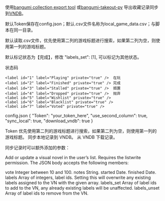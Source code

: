 

使用[bangumi collection export tool](https://greasyfork.org/zh-CN/scripts/408988-bangumi-collection-export-tool/feedback) 或[bangumi-takeout-py](https://github.com/jerrylususu/bangumi-takeout-py) 导出收藏记录同步到[VNDB](https://vndb.org/)。

默认Token保存在config.json；默认.csv文件名称为local_game_data.csv；与脚本在同一目录。

默认读取.csv文件，优先使用第二列的游戏标题进行搜索，如果第二列为空，则使用第一列的游戏标题。

默认标记状态为【完成】，修改 "labels_set": [1], 可以标记为其他状态。

状态码

    <label id="1" label="Playing" private="true" />  在玩
    <label id="2" label="Finished" private="true" /> 完成
    <label id="3" label="Stalled" private="true" />  搁置
    <label id="4" label="Dropped" private="true" />  抛弃
    <label id="5" label="Wishlist" private="true" /> 
    <label id="6" label="Blacklist" private="true" />
    <label id="7" label="Voted" private="true" />


config.json
{
    "Token": "your_token_here",
    "use_second_column": true,
    "sync_local": true,
    "download_vndb": true
}

Token
优先使用第二列的游戏标题进行搜索，如果第二列为空，则使用第一列的游戏标题。
同步本地记录到 VNDB。
从 VNDB 下载记录。


同步记录时可以额外添加的参数：

Add or update a visual novel in the user’s list. Requires the listwrite permission. The JSON body accepts the following members:

vote
Integer between 10 and 100.
notes
String.
started
Date.
finished
Date.
labels
Array of integers, label ids. Setting this will overwrite any existing labels assigned to the VN with the given array.
labels_set
Array of label ids to add to the VN, any already existing labels will be unaffected.
labels_unset
Array of label ids to remove from the VN.
